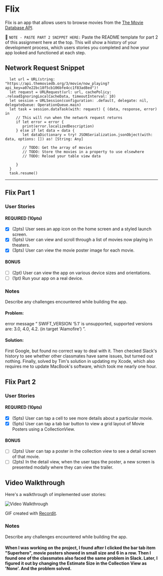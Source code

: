 # Flix

Flix is an app that allows users to browse movies from the [The Movie Database API](http://docs.themoviedb.apiary.io/#).

📝 `NOTE - PASTE PART 2 SNIPPET HERE:` Paste the README template for part 2 of this assignment here at the top. This will show a history of your development process, which users stories you completed and how your app looked and functioned at each step.

## Network Request Snippet

      let url = URL(string: "https://api.themoviedb.org/3/movie/now_playing?api_key=a07e22bc18f5cb106bfe4cc1f83ad8ed")!
      let request = URLRequest(url: url, cachePolicy: .reloadIgnoringLocalCacheData, timeoutInterval: 10)
      let session = URLSession(configuration: .default, delegate: nil, delegateQueue: OperationQueue.main)
      let task = session.dataTask(with: request) { (data, response, error) in
         // This will run when the network request returns
         if let error = error {
            print(error.localizedDescription)
         } else if let data = data {
            let dataDictionary = try! JSONSerialization.jsonObject(with: data, options: []) as! [String: Any]

            // TODO: Get the array of movies
            // TODO: Store the movies in a property to use elsewhere
            // TODO: Reload your table view data

         }
      }
      task.resume()

---

## Flix Part 1

### User Stories

#### REQUIRED (10pts)
- [x] (2pts) User sees an app icon on the home screen and a styled launch screen.
- [x] (5pts) User can view and scroll through a list of movies now playing in theaters.
- [x] (3pts) User can view the movie poster image for each movie.

#### BONUS
- [ ] (2pt) User can view the app on various device sizes and orientations.
- [ ] (1pt) Run your app on a real device.

### Notes
Describe any challenges encountered while building the app.

#### Problem: 
error message “ SWIFT_VERSION ‘5.1’ is unsupported, supported versions are: 3.0, 4.0, 4.2. (in target ‘Alamofire’) ”.

#### Solution: 
First Google, but found no correct way to deal with it. Then checked Slack's history to see whether other classmates have same issues, but turned out nothing. Finally, solved by Tim's solution in updating my Xcode, which also requires me to update MacBook's software, which took me nearly one hour.

## Flix Part 2

### User Stories

#### REQUIRED (10pts)
- [x] (5pts) User can tap a cell to see more details about a particular movie.
- [x] (5pts) User can tap a tab bar button to view a grid layout of Movie Posters using a CollectionView.

#### BONUS
- [ ] (2pts) User can tap a poster in the collection view to see a detail screen of that movie.
- [ ] (2pts) In the detail view, when the user taps the poster, a new screen is presented modally where they can view the trailer.

## Video Walkthrough 

Here's a walkthrough of implemented user stories:

<img src='https://recordit.co/bZZi4HmhzW' title='Video Walkthrough' width='' alt='Video Walkthrough' />

GIF created with [Recordit](https://recordit.co/).

### Notes
Describe any challenges encountered while building the app.

#### When I was working on the project, I found after I clicked the bar tab item "Superhero", movie posters showed in small size and 6 in a row. Then I found one of the classmates also faced the same problem in Slack. Later, I figured it out by changing the Estimate Size in the Collection View as 'None'. And the problem solved.
